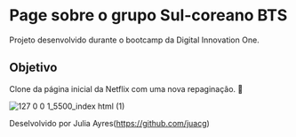 # Page sobre o grupo Sul-coreano BTS
Projeto desenvolvido durante o bootcamp da Digital Innovation One.

## Objetivo
Clone da página inicial da Netflix com uma nova repaginação. 💜

![127 0 0 1_5500_index html (1)](https://user-images.githubusercontent.com/93205351/154870374-e709aebf-447b-4afd-8af8-b921f3fb5d0d.png)

Deselvolvido por Julia Ayres(https://github.com/juacg)
